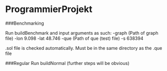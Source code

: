 # ProgrammierProjekt


###Benchmarking

Run buildBenchmark and input arguments as such: 
-graph (Path of graph file)  -lon 9.098  -lat 48.746  -que (Path of que (test) file)  -s 638394 

.sol file is checked automatically. Must be in the same directory as the .que file

###Regular
Run buildNormal (further steps will be obvious)